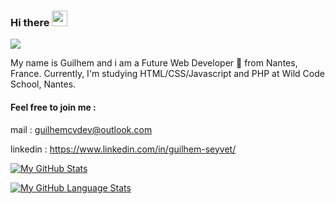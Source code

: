 ### Hi there <img src="https://media.giphy.com/media/hvRJCLFzcasrR4ia7z/giphy.gif" width="25px">

![](https://visitor-badge.glitch.me/badge?page_id=guilhemcv)

My name is Guilhem and i am a Future Web Developer 🚀 from Nantes, France. Currently, I'm studying HTML/CSS/Javascript and PHP at Wild Code School, Nantes.

<h4>Feel free to join me :</h4>

mail : guilhemcvdev@outlook.com

linkedin : https://www.linkedin.com/in/guilhem-seyvet/


[![My GitHub Stats](https://github-readme-stats.vercel.app/api/?username=guilhemcv&count_private=true&theme=vue&showicons=true)]()

[![My GitHub Language Stats](https://github-readme-stats.vercel.app/api/top-langs/?username=guilhemcv&langs_count=5&theme=vue)]()
